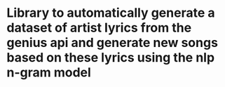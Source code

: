 # Library to automatically generate a dataset of artist lyrics from the genius api and generate new songs based on these lyrics using the nlp n-gram model
